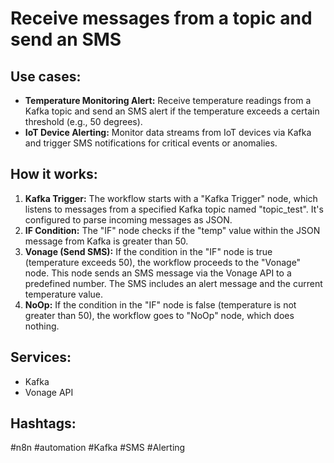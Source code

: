 # Receive messages from a topic and send an SMS

## Use cases:

- **Temperature Monitoring Alert:** Receive temperature readings from a Kafka topic and send an SMS alert if the temperature exceeds a certain threshold (e.g., 50 degrees).
- **IoT Device Alerting:** Monitor data streams from IoT devices via Kafka and trigger SMS notifications for critical events or anomalies.

## How it works:

1.  **Kafka Trigger:** The workflow starts with a "Kafka Trigger" node, which listens to messages from a specified Kafka topic named "topic\_test". It's configured to parse incoming messages as JSON.
2.  **IF Condition:** The "IF" node checks if the "temp" value within the JSON message from Kafka is greater than 50.
3.  **Vonage (Send SMS):** If the condition in the "IF" node is true (temperature exceeds 50), the workflow proceeds to the "Vonage" node. This node sends an SMS message via the Vonage API to a predefined number. The SMS includes an alert message and the current temperature value.
4.  **NoOp:** If the condition in the "IF" node is false (temperature is not greater than 50), the workflow goes to "NoOp" node, which does nothing.

## Services:

-   Kafka
-   Vonage API

## Hashtags:

#n8n #automation #Kafka #SMS #Alerting
